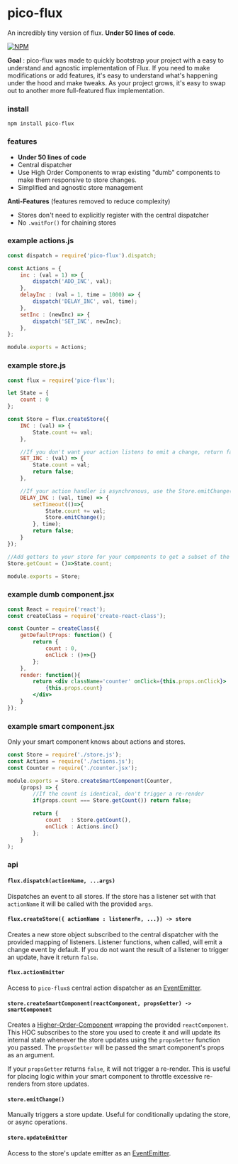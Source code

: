 # pico-flux
An incredibly tiny version of flux. **Under 50 lines of code**.

[![NPM](https://nodei.co/npm/pico-flux.png)](https://nodei.co/npm/pico-flux/)

**Goal** : pico-flux was made to quickly bootstrap your project with a easy to understand and agnostic implementation of Flux.
If you need to make modifications or add features, it's easy to understand what's happening under the hood and make tweaks.
As your project grows, it's easy to swap out to another more full-featured flux implementation.


### install

```
npm install pico-flux
```

### features

- **Under 50 lines of code**
- Central dispatcher
- Use High Order Components to wrap existing "dumb" components to make them responsive to store changes.
- Simplified and agnostic store management

**Anti-Features** (features removed to reduce complexity)

- Stores don't need to explicitly register with the central dispatcher
- No `.waitFor()` for chaining stores


### example actions.js
```js
const dispatch = require('pico-flux').dispatch;

const Actions = {
    inc : (val = 1) => {
        dispatch('ADD_INC', val);
    },
    delayInc : (val = 1, time = 1000) => {
        dispatch('DELAY_INC', val, time);
    },
    setInc : (newInc) => {
        dispatch('SET_INC', newInc);
    },
};

module.exports = Actions;
```

### example store.js
```js
const flux = require('pico-flux');

let State = {
    count : 0
};

const Store = flux.createStore({
    INC : (val) => {
        State.count += val;
    },

    //If you don't want your action listens to emit a change, return false
    SET_INC : (val) => {
        State.count = val;
        return false;
    },

    //If your action handler is asynchronous, use the Store.emitChange() to trigger a store update manually.
    DELAY_INC : (val, time) => {
        setTimeout(()=>{
            State.count += val;
            Store.emitChange();
        }, time);
        return false;
    }
});

//Add getters to your store for your components to get a subset of the store's state
Store.getCount = ()=>State.count;

module.exports = Store;
```

### example dumb component.jsx
```jsx
const React = require('react');
const createClass = require('create-react-class');

const Counter = createClass({
    getDefaultProps: function() {
        return {
            count : 0,
            onClick : ()=>{}
        };
    },
    render: function(){
        return <div className='counter' onClick={this.props.onClick}>
            {this.props.count}
        </div>
    }
});
```

### example smart component.jsx
Only your smart component knows about actions and stores.
```jsx
const Store = require('./store.js');
const Actions = require('./actions.js');
const Counter = require('./counter.jsx');

module.exports = Store.createSmartComponent(Counter,
    (props) => {
        //If the count is identical, don't trigger a re-render
        if(props.count === Store.getCount()) return false;

        return {
            count   : Store.getCount(),
            onClick : Actions.inc()
        };
    }
);
```

### api

#### `flux.dispatch(actionName, ...args)`
Dispatches an event to all stores. If the store has a listener set with that `actionName` it will be called with the provided `args`.

#### `flux.createStore({ actionName : listenerFn, ...}) -> store`
Creates a new store object subscribed to the central dispatcher with the provided mapping of listeners. Listener functions, when called, will emit a change event by default. If you do not want the result of a listener to trigger an update, have it return `false`.

#### `flux.actionEmitter`
Access to `pico-flux`s central action dispatcher as an [EventEmitter](https://nodejs.org/api/events.html#events_class_eventemitter).

#### `store.createSmartComponent(reactComponent, propsGetter) -> smartComponent`
Creates a [Higher-Order-Component](https://facebook.github.io/react/docs/higher-order-components.html) wrapping the provided `reactComponent`. This HOC subscribes to the store you used to create it and will update its internal state whenever the store updates using the `propsGetter` function you passed. The `propsGetter` will be passed the smart component's props as an argument.

If your `propsGetter` returns `false`, it will not trigger a re-render. This is useful for placing logic within your smart component to throttle excessive re-renders from store updates.

#### `store.emitChange()`
Manually triggers a store update. Useful for conditionally updating the store, or async operations.

#### `store.updateEmitter`
Access to the store's update emitter as an [EventEmitter](https://nodejs.org/api/events.html#events_class_eventemitter).

